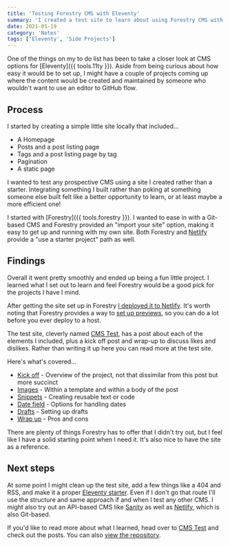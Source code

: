 ```yaml
---
title: 'Testing Forestry CMS with Eleventy'
summary: 'I created a test site to learn about using Forestry CMS with Eleventy.'
date: 2021-05-19
category: 'Notes'
tags: ['Eleventy', 'Side Projects']
---
```


One of the things on my to do list has been to take a closer look at CMS options for [Eleventy]({{ tools.11ty }}). Aside from being curious about how easy it would be to set up, I might have a couple of projects coming up where the content would be created and maintained by someone who wouldn't want to use an editor to GitHub flow.

## Process
I started by creating a simple little site locally that included...
* A Homepage
* Posts and a post listing page
* Tags and a post listing page by tag
* Pagination
* A static page

I wanted to test any prospective CMS using a site I created rather than a starter. Integrating something I built rather than poking at something someone else built felt like a better opportunity to learn, or at least maybe a more efficient one!

I started with [Forestry]({{ tools.forestry }}). I wanted to ease in with a Git-based CMS and Forestry provided an "import your site" option, making it easy to get up and running with my own site. Both Forestry and [Netlify](https://www.netlifycms.org/) provide a "use a starter project" path as well.

## Findings
Overall it went pretty smoothly and ended up being a fun little project. I learned what I set out to learn and feel Forestry would be a good pick for the projects I have I mind.

After getting the site set up in Forestry [I deployed it to Netlify](https://vigorous-benz-80f8e4.netlify.app/). It's worth noting that Forestry provides a way to [set up previews](https://forestry.io/docs/previews/about-previews/),  so you can do a lot before you ever deploy to a host.

The test site, cleverly named [CMS Test](https://vigorous-benz-80f8e4.netlify.app/), has a post about each of the elements I included, plus a kick off post and wrap-up to discuss likes and dislikes. Rather than writing it up here you can read more at the test site.

Here's what's covered...
* [Kick off](https://vigorous-benz-80f8e4.netlify.app/posts/kicking-it-off/) - Overview of the project, not that dissimilar from this post but more succinct
* [Images](https://vigorous-benz-80f8e4.netlify.app/posts/images/) - Within a template and within a body of the post
* [Snippets](https://vigorous-benz-80f8e4.netlify.app/posts/snippets/) - Creating reusable text or code
* [Date field](https://vigorous-benz-80f8e4.netlify.app/posts/date-field) - Options for handling dates
* [Drafts](https://vigorous-benz-80f8e4.netlify.app/posts/drafts/) - Setting up drafts
* [Wrap up](https://vigorous-benz-80f8e4.netlify.app/posts/wrap-up/) - Pros and cons

There are plenty of things Forestry has to offer that I didn't try out, but I feel like I have a solid starting point when I need it. It's also nice to have the site as a reference.

## Next steps
At some point I might clean up the test site, add a few things like a 404 and RSS, and make it a proper [Eleventy starter](https://www.11ty.dev/docs/starter/). Even if I don't go that route I'll use the structure and same approach if and when I test any other CMS. I might also try out an API-based CMS like [Sanity](https://www.sanity.io/) as well as [Netlify](https://www.netlifycms.org/), which is also Git-based.

If you'd like to read more about what I learned, head over to [CMS Test](https://vigorous-benz-80f8e4.netlify.app/) and check out the posts. You can also [view the repository](https://github.com/superterrific/cms-test).
